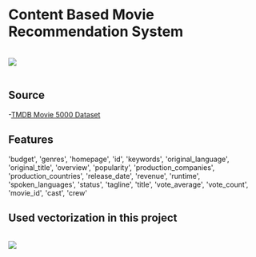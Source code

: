 # **Content Based Movie Recommendation System**
<br>
<img src="https://user-images.githubusercontent.com/33485020/108069438-5ee79d80-7089-11eb-8264-08fdda7e0d11.jpg">
<br><br>

## Source
-[TMDB Movie 5000 Dataset](https://www.kaggle.com/datasets/tmdb/tmdb-movie-metadata)
<br>
## Features
  'budget', 'genres', 'homepage', 'id', 'keywords', 'original_language',
       'original_title', 'overview', 'popularity', 'production_companies',
       'production_countries', 'release_date', 'revenue', 'runtime',
       'spoken_languages', 'status', 'tagline', 'title', 'vote_average',
       'vote_count', 'movie_id', 'cast', 'crew'

  ## Used vectorization in this project
  <br>
  <img src="https://miro.medium.com/max/1400/1*wI-ykF0AGtYrz-TGdx5fNQ.png">
